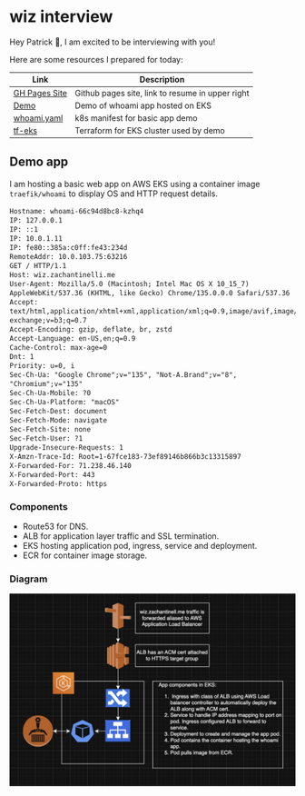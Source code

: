 # wiz interview

Hey Patrick 👋, I am excited to be interviewing with you!

Here are some resources I prepared for today:

| Link     | Description |
|----------|----------|
| [GH Pages Site](https://zachantinelli.me) | Github pages site, link to resume in upper right |
| [Demo](https://wiz.zachantinelli.me)   | Demo of whoami app hosted on EKS |
| [whoami.yaml](/whoami.yaml) | k8s manifest for basic app demo |
| [tf-eks](https://github.com/zachantinelli/tf-eks) | Terraform for EKS cluster used by demo |

## Demo app

I am hosting a basic web app on AWS EKS using a container image `traefik/whoami` to display OS and HTTP request details.

```
Hostname: whoami-66c94d8bc8-kzhq4
IP: 127.0.0.1
IP: ::1
IP: 10.0.1.11
IP: fe80::385a:c0ff:fe43:234d
RemoteAddr: 10.0.103.75:63216
GET / HTTP/1.1
Host: wiz.zachantinelli.me
User-Agent: Mozilla/5.0 (Macintosh; Intel Mac OS X 10_15_7) AppleWebKit/537.36 (KHTML, like Gecko) Chrome/135.0.0.0 Safari/537.36
Accept: text/html,application/xhtml+xml,application/xml;q=0.9,image/avif,image/webp,image/apng,*/*;q=0.8,application/signed-exchange;v=b3;q=0.7
Accept-Encoding: gzip, deflate, br, zstd
Accept-Language: en-US,en;q=0.9
Cache-Control: max-age=0
Dnt: 1
Priority: u=0, i
Sec-Ch-Ua: "Google Chrome";v="135", "Not-A.Brand";v="8", "Chromium";v="135"
Sec-Ch-Ua-Mobile: ?0
Sec-Ch-Ua-Platform: "macOS"
Sec-Fetch-Dest: document
Sec-Fetch-Mode: navigate
Sec-Fetch-Site: none
Sec-Fetch-User: ?1
Upgrade-Insecure-Requests: 1
X-Amzn-Trace-Id: Root=1-67fce183-73ef89146b866b3c13315897
X-Forwarded-For: 71.238.46.140
X-Forwarded-Port: 443
X-Forwarded-Proto: https

```

### Components

- Route53 for DNS.
- ALB for application layer traffic and SSL termination.
- EKS hosting application pod, ingress, service and deployment.
- ECR for container image storage.

### Diagram
![app](/app.png)